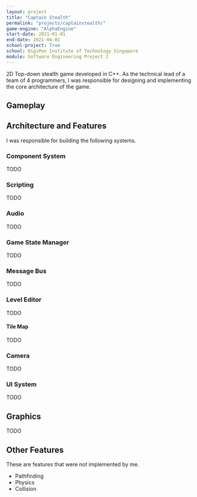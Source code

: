 ```yaml
---
layout: project
title: "Captain Stealth"
permalink: "projects/captainstealth/"
game-engine: "AlphaEngine"
start-date: 2021-01-01
end-date: 2021-04-01
school-project: True
school: DigiPen Institute of Technology Singapore
module: Software Engineering Project 2
---
```


2D Top-down stealth game developed in C++.
As the technical lead of a team of 4 programmers, I was responsible for designing and implementing the core architecture of the game.

## Gameplay


## Architecture and Features
I was responsible for building the following systems.

### Component System
TODO
### Scripting
TODO
### Audio
TODO
### Game State Manager
TODO
### Message Bus
TODO
### Level Editor
TODO
#### Tile Map
TODO
### Camera
TODO
### UI System
TODO
## Graphics
TODO

## Other Features
These are features that were not implemented by me.
- Pathfinding
- Physics
- Collision